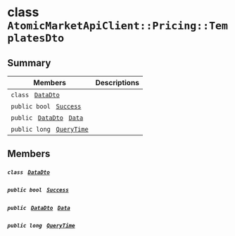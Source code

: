 # class `AtomicMarketApiClient::Pricing::TemplatesDto` 

## Summary

 Members                                | Descriptions                                
----------------------------------------|---------------------------------------------
`class ` [`DataDto`](.github/workflows/documentation/md/AtomicMarketApiClient--Pricing--TemplatesDto--DataDto.md#class_atomic_market_api_client_1_1_pricing_1_1_templates_dto_1_1_data_dto)        | 
`public bool ` [`Success`](#class_atomic_market_api_client_1_1_pricing_1_1_templates_dto_1a506fb037fbb6bfe8f254c021a2c3cfac) | 
`public ` [`DataDto`](.github/workflows/documentation/md/AtomicMarketApiClient--Pricing--TemplatesDto--DataDto.md#class_atomic_market_api_client_1_1_pricing_1_1_templates_dto_1_1_data_dto)` ` [`Data`](#class_atomic_market_api_client_1_1_pricing_1_1_templates_dto_1a6ed89521b3da4f30d2ab82c36d0afd13) | 
`public long ` [`QueryTime`](#class_atomic_market_api_client_1_1_pricing_1_1_templates_dto_1a6cc7a06930fbe1e28eb7eed2599015c9) | 

## Members

##### `class ` [`DataDto`](.github/workflows/documentation/md/AtomicMarketApiClient--Pricing--TemplatesDto--DataDto.md#class_atomic_market_api_client_1_1_pricing_1_1_templates_dto_1_1_data_dto) 

##### `public bool ` [`Success`](#class_atomic_market_api_client_1_1_pricing_1_1_templates_dto_1a506fb037fbb6bfe8f254c021a2c3cfac) 

##### `public ` [`DataDto`](.github/workflows/documentation/md/AtomicMarketApiClient--Pricing--TemplatesDto--DataDto.md#class_atomic_market_api_client_1_1_pricing_1_1_templates_dto_1_1_data_dto)` ` [`Data`](#class_atomic_market_api_client_1_1_pricing_1_1_templates_dto_1a6ed89521b3da4f30d2ab82c36d0afd13) 

##### `public long ` [`QueryTime`](#class_atomic_market_api_client_1_1_pricing_1_1_templates_dto_1a6cc7a06930fbe1e28eb7eed2599015c9) 

